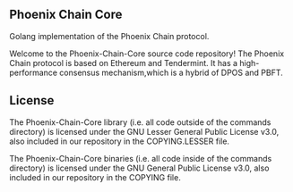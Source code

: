 ## Phoenix Chain Core

Golang implementation of the Phoenix Chain protocol.

Welcome to the Phoenix-Chain-Core source code repository! The Phoenix Chain protocol is based on Ethereum and Tendermint. It has a high-performance consensus mechanism,which is a hybrid of DPOS and PBFT.

## License
The Phoenix-Chain-Core library (i.e. all code outside of the commands directory) is licensed under the GNU Lesser General Public License v3.0, also included in our repository in the COPYING.LESSER file.

The Phoenix-Chain-Core binaries (i.e. all code inside of the commands directory) is licensed under the GNU General Public License v3.0, also included in our repository in the COPYING file.
